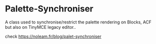 # Palette-Synchroniser
A class used to synchronise/restrict the palette rendering on Blocks, ACF but also on TinyMCE legacy editor..

check https://noleam.fr/blog/palet-synchroniser